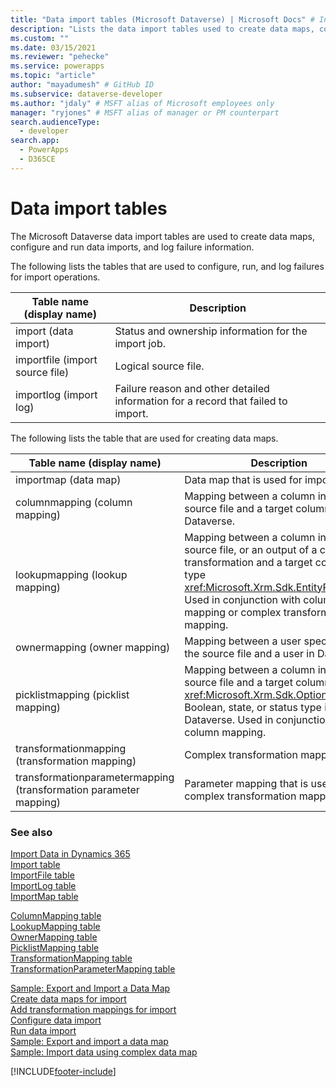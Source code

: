 ```yaml
---
title: "Data import tables (Microsoft Dataverse) | Microsoft Docs" # Intent and product brand in a unique string of 43-59 chars including spaces
description: "Lists the data import tables used to create data maps, configure and run data imports, and log failure information." # 115-145 characters including spaces. This abstract displays in the search result.
ms.custom: ""
ms.date: 03/15/2021
ms.reviewer: "pehecke"
ms.service: powerapps
ms.topic: "article"
author: "mayadumesh" # GitHub ID
ms.subservice: dataverse-developer
ms.author: "jdaly" # MSFT alias of Microsoft employees only
manager: "ryjones" # MSFT alias of manager or PM counterpart
search.audienceType: 
  - developer
search.app: 
  - PowerApps
  - D365CE
---
```

# Data import tables



The Microsoft Dataverse data import tables are used to create data maps, configure and run data imports, and log failure information.  

 The following lists the tables that are used to configure, run, and log failures for import operations.  

|Table name (display name)|Description|  
|----------------------------------|-----------------|  
|import (data import)|Status and ownership information for the import job.|  
|importfile (import source file)|Logical source file.|  
|importlog (import log)|Failure reason and other detailed information for a record that failed to import.|  

 The following lists the table that are used for creating data maps.  


|                    Table name (display name)                     |                                                                                                                      Description                                                                                                                       |
|-------------------------------------------------------------------|--------------------------------------------------------------------------------------------------------------------------------------------------------------------------------------------------------------------------------------------------------|
|                       importmap (data map)                        |                                                                                                           Data map that is used for import.                                                                                                            |
|                  columnmapping (column mapping)                   |                                                           Mapping between a column in the source file and a target column in Dataverse.                                                           |
|                  lookupmapping (lookup mapping)                   |       Mapping between a column in the source file, or an output of a complex transformation and a target column of type <xref:Microsoft.Xrm.Sdk.EntityReference>. Used in conjunction with column mapping or complex transformation mapping.        |
|                   ownermapping (owner mapping)                    |                                                             Mapping between a user specified in the source file and a user in Dataverse.                                                             |
|                picklistmapping (picklist mapping)                 | Mapping between a column in the source file and a target column of <xref:Microsoft.Xrm.Sdk.OptionSetValue>, Boolean, state, or status type in Dataverse. Used in conjunction with column mapping. |
|          transformationmapping (transformation mapping)           |                                                                                                            Complex transformation mapping.                                                                                                             |
| transformationparametermapping (transformation parameter mapping) |                                                                                           Parameter mapping that is used in complex transformation mapping.                                                                                            |

### See also  
 [Import Data in Dynamics 365](import-data.md)   
 [Import table](reference/entities/import.md)   
 [ImportFile table](reference/entities/importfile.md)   
 [ImportLog table](reference/entities/importlog.md)   
 [ImportMap table](reference/entities/importmap.md)   
 <!-- jdaly These links will have content when we re-gen docs after bug 689487 is checked in. START -->
 [ColumnMapping table](reference/entities/columnmapping.md)   
 [LookupMapping table](reference/entities/lookupmapping.md)   
 [OwnerMapping table](reference/entities/ownermapping.md)   
 [PicklistMapping table](reference/entities/picklistmapping.md)   
 [TransformationMapping table](reference/entities/transformationmapping.md)    
 [TransformationParameterMapping table](reference/entities/transformationparametermapping.md)   
 <!-- jdaly These links will have content  when we re-gen docs after bug 689487 is checked in. END -->
 [Sample: Export and Import a Data Map](/dynamics365/customer-engagement/developer/sample-export-import-data-map)   
 [Create data maps for import](create-data-maps-for-import.md)<br />
 [Add transformation mappings for import](add-transformation-mappings-import.md)<br />
 [Configure data import](configure-data-import.md)<br />
 [Run data import](run-data-import.md)<br />
 [Sample: Export and import a data map](/dynamics365/customer-engagement/developer/org-service/samples/export-import-data-map)<br />
 [Sample: Import data using complex data map](/dynamics365/customer-engagement/developer/org-service/samples/import-data-complex-data-map)<br />


[!INCLUDE[footer-include](../../includes/footer-banner.md)]